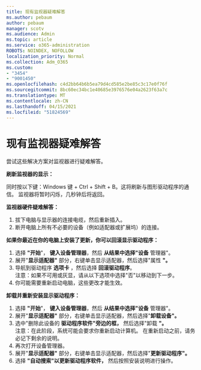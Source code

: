 ```yaml
---
title: 现有监视器疑难解答
ms.author: pebaum
author: pebaum
manager: scotv
ms.audience: Admin
ms.topic: article
ms.service: o365-administration
ROBOTS: NOINDEX, NOFOLLOW
localization_priority: Normal
ms.collection: Adm_O365
ms.custom:
- "3454"
- "9001450"
ms.openlocfilehash: c4d2bb64b6b5ea79d4cd585e2be85c3c17e0f76f
ms.sourcegitcommit: 8bc60ec34bc1e40685e3976576e04a2623f63a7c
ms.translationtype: MT
ms.contentlocale: zh-CN
ms.lasthandoff: 04/15/2021
ms.locfileid: "51824569"
---
```

# <a name="troubleshoot-an-existing-monitor"></a>现有监视器疑难解答

尝试这些解决方案对监视器进行疑难解答。 

**刷新监视器的显示：**

同时按以下键：Windows 键 + Ctrl + Shift + B。这将刷新与图形驱动程序的通信。 监视器将暂时闪烁，几秒钟后将返回。

**监视器硬件疑难解答：**

1. 拔下电脑与显示器的连接电缆，然后重新插入。
2. 断开电脑上所有不必要的设备（例如适配器或扩展坞）的连接。

**如果你最近在你的电脑上安装了更新，你可以回滚显示驱动程序：**

1. 选择 **"开始**"， **键入设备管理器**，然后 **从结果中选择"设备** 管理器"。
2. 展开"**显示适配器"** 部分，右键单击显示适配器，然后选择"属性 **"。**
3. 导航到驱动程序 **选项卡** ，然后选择 **回滚驱动程序**。 <br>
注意：如果不可用或灰显，请从以下选项中选择"否"以移动到下一步。
4. 你可能需要重新启动电脑，这些更改才能生效。

**卸载并重新安装显示驱动程序：**

1. 选择 **"开始**"， **键入设备管理器**，然后 **从结果中选择"设备** 管理器"。
2. 展开"**显示适配器"** 部分，右键单击显示适配器，然后选择"**卸载设备"。** 
3. 选中"删除此设备的 **驱动程序软件"旁边的框，** 然后选择"卸载 **"。**<br>
注意：在此阶段，系统可能会要求你重新启动计算机。 在重新启动之前，请务必记下剩余的说明。
4. 再次打开设备管理器。
5. 展开"**显示适配器"** 部分，右键单击显示适配器，然后选择"**更新驱动程序"。**
6. 选择 **"自动搜索"以更新驱动程序软件，** 然后按照安装说明进行操作。
